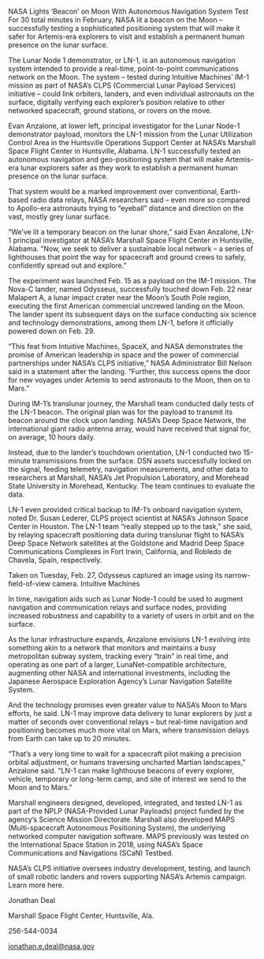 NASA Lights ‘Beacon’ on Moon With Autonomous Navigation System Test 
 For 30 total minutes in February, NASA lit a beacon on the Moon – successfully testing a sophisticated positioning system that will make it safer for Artemis-era explorers to visit and establish a permanent human presence on the lunar surface.

The Lunar Node 1 demonstrator, or LN-1, is an autonomous navigation system intended to provide a real-time, point-to-point communications network on the Moon. The system – tested during Intuitive Machines’ IM-1 mission as part of NASA’s CLPS (Commercial Lunar Payload Services) initiative – could link orbiters, landers, and even individual astronauts on the surface, digitally verifying each explorer’s position relative to other networked spacecraft, ground stations, or rovers on the move.

Evan Anzalone, at lower left, principal investigator for the Lunar Node-1 demonstrator payload, monitors the LN-1 mission from the Lunar Utilization Control Area in the Huntsville Operations Support Center at NASA’s Marshall Space Flight Center in Huntsville, Alabama. LN-1 successfully tested an autonomous navigation and geo-positioning system that will make Artemis-era lunar explorers safer as they work to establish a permanent human presence on the lunar surface.

That system would be a marked improvement over conventional, Earth-based radio data relays, NASA researchers said – even more so compared to Apollo-era astronauts trying to “eyeball” distance and direction on the vast, mostly grey lunar surface.

“We’ve lit a temporary beacon on the lunar shore,” said Evan Anzalone, LN-1 principal investigator at NASA’s Marshall Space Flight Center in Huntsville, Alabama. “Now, we seek to deliver a sustainable local network – a series of lighthouses that point the way for spacecraft and ground crews to safely, confidently spread out and explore.”

The experiment was launched Feb. 15 as a payload on the IM-1 mission. The Nova-C lander, named Odysseus, successfully touched down Feb. 22 near Malapert A, a lunar impact crater near the Moon’s South Pole region, executing the first American commercial uncrewed landing on the Moon. The lander spent its subsequent days on the surface conducting six science and technology demonstrations, among them LN-1, before it officially powered down on Feb. 29.

“This feat from Intuitive Machines, SpaceX, and NASA demonstrates the promise of American leadership in space and the power of commercial partnerships under NASA’s CLPS initiative,” NASA Administrator Bill Nelson said in a statement after the landing. “Further, this success opens the door for new voyages under Artemis to send astronauts to the Moon, then on to Mars.”

During IM-1’s translunar journey, the Marshall team conducted daily tests of the LN-1 beacon. The original plan was for the payload to transmit its beacon around the clock upon landing. NASA’s Deep Space Network, the international giant radio antenna array, would have received that signal for, on average, 10 hours daily.

Instead, due to the lander’s touchdown orientation, LN-1 conducted two 15-minute transmissions from the surface. DSN assets successfully locked on the signal, feeding telemetry, navigation measurements, and other data to researchers at Marshall, NASA’s Jet Propulsion Laboratory, and Morehead State University in Morehead, Kentucky. The team continues to evaluate the data.

LN-1 even provided critical backup to IM-1’s onboard navigation system, noted Dr. Susan Lederer, CLPS project scientist at NASA’s Johnson Space Center in Houston. The LN-1 team “really stepped up to the task,” she said, by relaying spacecraft positioning data during translunar flight to NASA’s Deep Space Network satellites at the Goldstone and Madrid Deep Space Communications Complexes in Fort Irwin, California, and Robledo de Chavela, Spain, respectively.

Taken on Tuesday, Feb. 27, Odysseus captured an image using its narrow-field-of-view camera. Intuitive Machines

In time, navigation aids such as Lunar Node-1 could be used to augment navigation and communication relays and surface nodes, providing increased robustness and capability to a variety of users in orbit and on the surface.

As the lunar infrastructure expands, Anzalone envisions LN-1 evolving into something akin to a network that monitors and maintains a busy metropolitan subway system, tracking every “train” in real time, and operating as one part of a larger, LunaNet-compatible architecture, augmenting other NASA and international investments, including the Japanese Aerospace Exploration Agency’s Lunar Navigation Satellite System.

And the technology promises even greater value to NASA’s Moon to Mars efforts, he said. LN-1 may improve data delivery to lunar explorers by just a matter of seconds over conventional relays – but real-time navigation and positioning becomes much more vital on Mars, where transmission delays from Earth can take up to 20 minutes.

“That’s a very long time to wait for a spacecraft pilot making a precision orbital adjustment, or humans traversing uncharted Martian landscapes,” Anzalone said. “LN-1 can make lighthouse beacons of every explorer, vehicle, temporary or long-term camp, and site of interest we send to the Moon and to Mars.”

Marshall engineers designed, developed, integrated, and tested LN-1 as part of the NPLP (NASA-Provided Lunar Payloads) project funded by the agency’s Science Mission Directorate. Marshall also developed MAPS (Multi-spacecraft Autonomous Positioning System), the underlying networked computer navigation software. MAPS previously was tested on the International Space Station in 2018, using NASA’s Space Communications and Navigations (SCaN) Testbed.

NASA’s CLPS initiative oversees industry development, testing, and launch of small robotic landers and rovers supporting NASA’s Artemis campaign. Learn more here.

Jonathan Deal

Marshall Space Flight Center, Huntsville, Ala.

256-544-0034

jonathan.e.deal@nasa.gov